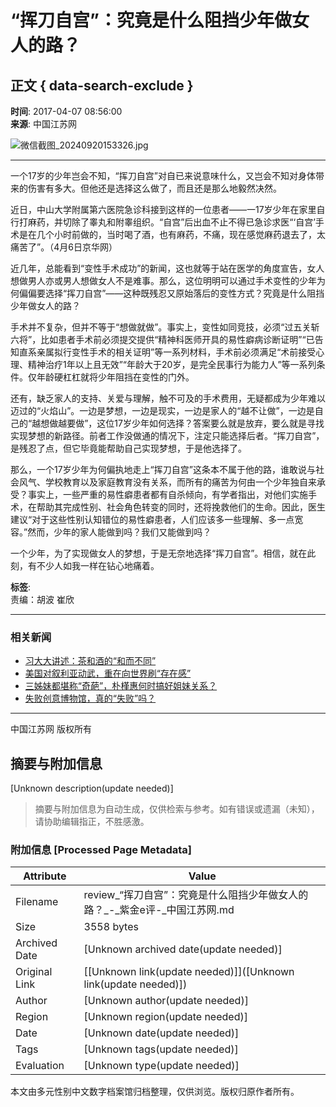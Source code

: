 # “挥刀自宫”：究竟是什么阻挡少年做女人的路？

## 正文 { data-search-exclude }


**时间**: 2017-04-07 08:56:00  
**来源**: 中国江苏网  

![微信截图_20240920153326.jpg](https://ad.jschina.com.cn/jsnews/jsdoc01/201803/W020240920560696502179.jpg)

---

一个17岁的少年岂会不知，“挥刀自宫”对自已来说意味什么，又岂会不知对身体带来的伤害有多大。但他还是选择这么做了，而且还是那么地毅然决然。  

近日，中山大学附属第六医院急诊科接到这样的一位患者——一17岁少年在家里自行打麻药，并切除了睾丸和附睾组织。“自宫”后出血不止不得已急诊求医“‘自宫’手术是在几个小时前做的，当时喝了酒，也有麻药，不痛，现在感觉麻药退去了，太痛苦了”。（4月6日京华网）  

近几年，总能看到“变性手术成功”的新闻，这也就等于站在医学的角度宣告，女人想做男人亦或男人想做女人不是难事。那么，这位明明可以通过手术变性的少年为何偏偏要选择“挥刀自宫”——这种既残忍又原始落后的变性方式？究竟是什么阻挡少年做女人的路？  

手术并不复杂，但并不等于“想做就做”。事实上，变性如同竞技，必须“过五关斩六将”，比如患者手术前必须提交提供“精神科医师开具的易性癖病诊断证明”“已告知直系亲属拟行变性手术的相关证明”等一系列材料，手术前必须满足“术前接受心理、精神治疗1年以上且无效”“年龄大于20岁，是完全民事行为能力人”等一系列条件。仅年龄硬杠杠就将少年阻挡在变性的门外。  

还有，缺乏家人的支持、关爱与理解，触不可及的手术费用，无疑都成为少年难以迈过的“火焰山”。一边是梦想，一边是现实，一边是家人的“越不让做”，一边是自己的“越想做越要做”，这位17岁少年如何选择？答案要么就是放弃，要么就是寻找实现梦想的新路径。前者工作没做通的情况下，注定只能选择后者。“挥刀自宫”，是残忍了点，但它毕竟能帮助自己实现梦想，于是他选择了。  

那么，一个17岁少年为何偏执地走上“挥刀自宫”这条本不属于他的路，谁敢说与社会风气、学校教育以及家庭教育没有关系，而所有的痛苦为何由一个少年独自来承受？事实上，一些严重的易性癖患者都有自杀倾向，有学者指出，对他们实施手术，在帮助其完成性别、社会角色转变的同时，还将挽救他们的生命。因此，医生建议“对于这些性别认知错位的易性癖患者，人们应该多一些理解、多一点宽容。”然而，少年的家人能做到吗？我们又能做到吗？  

一个少年，为了实现做女人的梦想，于是无奈地选择“挥刀自宫”。相信，就在此刻，有不少人如我一样在钻心地痛着。  

**标签**:   
责编：胡波 崔欣

---

### 相关新闻

- [习大大讲述：茶和酒的“和而不同”](./t20170407_322856.shtml)
- [美国对叙利亚动武，重在向世界刷“存在感”](./t20170407_326146.shtml)
- [三姊妹都堪称“奇葩”，朴槿惠何时搞好姐妹关系？](./t20170407_322822.shtml)
- [失败创意博物馆，真的“失败”吗？](./t20170407_322808.shtml)  

---

中国江苏网 版权所有  
<!-- tcd_original_link http://review.jschina.com.cn/suwangyuanchuang/201704/t20170407_322832.shtml -->


## 摘要与附加信息

<!-- tcd_abstract -->
[Unknown description(update needed)]
<!-- tcd_abstract_end -->

> 摘要与附加信息为自动生成，仅供检索与参考。如有错误或遗漏（未知），请协助编辑指正，不胜感激。

### 附加信息 [Processed Page Metadata]

| Attribute       | Value                                  |
|-----------------|----------------------------------------|
| Filename        | review_“挥刀自宫”：究竟是什么阻挡少年做女人的路？_-_紫金e评-_中国江苏网.md                             |
| Size            | 3558 bytes                           |
| Archived Date   | [Unknown archived date(update needed)]                             |
| Original Link   | [[Unknown link(update needed)]]([Unknown link(update needed)])                       |
| Author          | [Unknown author(update needed)]                               |
| Region          | [Unknown region(update needed)]                               |
| Date            | [Unknown date(update needed)]                                 |
| Tags            | [Unknown tags(update needed)]                                 |
| Evaluation            | [Unknown type(update needed)]                                 |
<!-- tcd_table_end -->

本文由多元性别中文数字档案馆归档整理，仅供浏览。版权归原作者所有。
